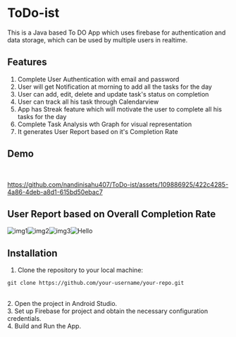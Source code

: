 # ToDo-ist
This is a Java based To DO App which uses firebase for authentication and data storage, which can be used by multiple users in realtime.

## Features

1. Complete User Authentication with email and password<br>
2. User will get Notification at morning to add all the tasks for the day<br>
3. User can add, edit, delete and update task's status on completion<br>
4. User can track all his task through Calendarview<br>
5. App has Streak feature which will motivate the user to complete all his tasks for the day<br>
6. Complete Task Analysis wth Graph for visual representation<br>
7. It generates User Report based on it's Completion Rate<br>



## Demo
<br>

https://github.com/nandinisahu407/ToDo-ist/assets/109886925/422c4285-4a86-4deb-a8d1-615bd50ebac7


## User Report based on Overall Completion Rate

![img1](https://github.com/nandinisahu407/ToDo-ist/assets/109886925/f660de77-60c7-40ee-ba36-699b7604093f)![img2](https://github.com/nandinisahu407/ToDo-ist/assets/109886925/519083e3-85bb-40eb-866b-d2717d3e5e9b)![img3](https://github.com/nandinisahu407/ToDo-ist/assets/109886925/cd60464f-b7dc-4864-a10a-15a9095c6e26)![Hello](https://github.com/nandinisahu407/ToDo-ist/assets/109886925/51165267-9388-4763-aaf6-efd27470f011)



## Installation

1. Clone the repository to your local machine:
```
git clone https://github.com/your-username/your-repo.git

```
<br>
2. Open the project in Android Studio.<br>
3. Set up Firebase for project and obtain the necessary configuration credentials.<br>
4. Build and Run the App.


